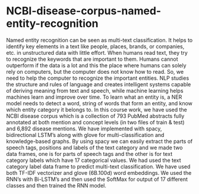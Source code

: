# NCBI-disease-corpus-named-entity-recognition

   Named entity recognition can be seen as multi-text classification. It helps to identify key elements in a text like people, places, brands, or companies, etc. in unstructured data with little effort. When humans read text, they try to recognize the keywords that are important to them. Humans cannot outperform if the data is a lot and this the place where humans can solely rely on computers, but the computer does not know how to read. So, we need to help the computer to recognize the important entities. NLP studies the structure and rules of language and creates intelligent systems capable of deriving meaning from text and speech, while machine learning helps machines learn and improve over time. To learn what an entity is, a NER model needs to detect a word, string of words that form an entity, and know which entity category it belongs to. In this course work, we have used the NCBI disease corpus which is a collection of 793 PubMed abstracts fully annotated at both mention and concept levels (in two files of train & test) and 6,892 disease mentions. We have implemented with spacy, bidirectional LSTM’s along with glove for multi-classification and knowledge-based graphs. By using spacy we can easily extract the parts of speech tags, positions and labels of the text category and we made two data frames, one is for parts of speech tags and the other is for text category labels which have 17 categorical values. We had used the text category label data frame to predict multi-text classification. We have used both TF-IDF vectorizer and glove (6B.100d) word embeddings. We used the RNN’s with Bi-LSTM’s and then used the SoftMax for output of 17 different classes and then trained the RNN model. 
 

